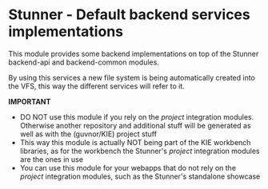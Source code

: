 Stunner - Default backend services implementations
===================================================

This module provides some backend implementations on top of the Stunner backend-api and backend-common modules.

By using this services a new file system is being automatically created into the VFS, this way the different services will refer to it.

**IMPORTANT**
* DO NOT use this module if you rely on the _project_ integration modules. Otherwise another repository and additional stuff will be generated as well as with the (guvnor/KIE) project stuff
* This way this module is actually NOT being part of the KIE workbench libraries, as for the workbench the Stunner's _project_ integration modules are the ones in use
* You can use this module for your webapps that do not rely on the _project_ integration modules, such as the Stunner's standalone showcase

